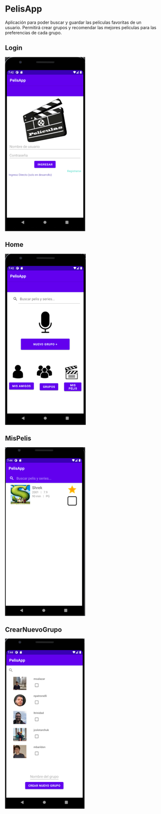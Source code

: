 # PelisApp

Aplicación para poder buscar y guardar las películas favoritas de un usuario. Permitirá crear grupos y recomendar las mejores peliculas para las preferencias de cada grupo.

## Login

![login](./doc/login.png)

## Home

![home](./doc/home.png)

## MisPelis

![misPelis](./doc/misPelis.png)

## CrearNuevoGrupo

![crearNuevoGrupo](./doc/crearNuevoGrupo.png)